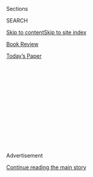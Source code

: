 <div id="app">

<div>

<div>

<div>

<div class="NYTAppHideMasthead css-1q2w90k e1suatyy0">

<div class="section css-ui9rw0 e1suatyy2">

<div class="css-eph4ug er09x8g0">

<div class="css-6n7j50">

</div>

<span class="css-1dv1kvn">Sections</span>

<div class="css-10488qs">

<span class="css-1dv1kvn">SEARCH</span>

</div>

[Skip to content](#site-content)[Skip to site index](#site-index)

</div>

<div id="masthead-section-label" class="css-1wr3we4 eaxe0e00">

[Book
Review](https://www.nytimes3xbfgragh.onion/section/books/review)

</div>

<div class="css-10698na e1huz5gh0">

</div>

</div>

<div id="masthead-bar-one" class="section hasLinks css-15hmgas e1csuq9d3">

<div class="css-uqyvli e1csuq9d0">

</div>

<div class="css-1uqjmks e1csuq9d1">

</div>

<div class="css-9e9ivx">

[](https://myaccount.nytimes3xbfgragh.onion/auth/login?response_type=cookie&client_id=vi)

</div>

<div class="css-1bvtpon e1csuq9d2">

[Today’s
Paper](https://www.nytimes3xbfgragh.onion/section/todayspaper)

</div>

</div>

</div>

</div>

<div data-aria-hidden="false">

<div id="site-content" data-role="main">

<div>

<div class="css-1aor85t" style="opacity:0.000000001;z-index:-1;visibility:hidden">

<div class="css-1hqnpie">

<div class="css-epjblv">

<span class="css-17xtcya">[Book
Review](/section/books/review)</span><span class="css-x15j1o">|</span><span class="css-fwqvlz">Why
the Working Class Votes Against Its Economic
Interests</span>

</div>

<div class="css-k008qs">

<div class="css-1iwv8en">

<span class="css-18z7m18"></span>

<div>

</div>

</div>

<span class="css-1n6z4y">https://nyti.ms/3jYHEhe</span>

<div class="css-1705lsu">

<div class="css-4xjgmj">

<div class="css-4skfbu" data-role="toolbar" data-aria-label="Social Media Share buttons, Save button, and Comments Panel with current comment count" data-testid="share-tools">

  - 
  - 
  - 
  - 
    
    <div class="css-6n7j50">
    
    </div>

  - 

</div>

</div>

</div>

</div>

</div>

</div>

<div id="NYT_TOP_BANNER_REGION" class="css-13pd83m">

</div>

<div id="top-wrapper" class="css-1sy8kpn">

<div id="top-slug" class="css-l9onyx">

Advertisement

</div>

[Continue reading the main
story](#after-top)

<div class="ad top-wrapper" style="text-align:center;height:100%;display:block;min-height:250px">

<div id="top" class="place-ad" data-position="top" data-size-key="top">

</div>

</div>

<div id="after-top">

</div>

</div>

<div id="sponsor-wrapper" class="css-1hyfx7x">

<div id="sponsor-slug" class="css-19vbshk">

Supported by

</div>

[Continue reading the main
story](#after-sponsor)

<div id="sponsor" class="ad sponsor-wrapper" style="text-align:center;height:100%;display:block">

</div>

<div id="after-sponsor">

</div>

</div>

nonfiction

<div class="css-1vkm6nb ehdk2mb0">

# Why the Working Class Votes Against Its Economic Interests

</div>

<div class="css-79elbk" data-testid="photoviewer-wrapper">

<div class="css-z3e15g" data-testid="photoviewer-wrapper-hidden">

</div>

<div class="css-1a48zt4 ehw59r15" data-testid="photoviewer-children">

![<span class="css-cnj6d5 e1z0qqy90" itemprop="copyrightHolder"><span class="css-1ly73wi e1tej78p0">Credit...</span><span><span>Aaron
Lowell
Denton</span></span></span>](https://static01.graylady3jvrrxbe.onion/images/2020/08/16/books/review/16Madrick-WEB/16Madrick-WEB-articleLarge.jpg?quality=75&auto=webp&disable=upscale)

</div>

</div>

<div class="css-xt80pu e12qa4dv0">

<div class="css-18e8msd">

<div class="css-vp77d3 epjyd6m0">

<div class="css-1baulvz">

By [<span class="css-1baulvz last-byline" itemprop="name">Jeff
Madrick</span>](https://www.nytimes3xbfgragh.onion/by/jeff-madrick)

</div>

</div>

  - July 31,
    2020

  - 
    
    <div class="css-4xjgmj">
    
    <div class="css-d8bdto" data-role="toolbar" data-aria-label="Social Media Share buttons, Save button, and Comments Panel with current comment count" data-testid="share-tools">
    
      - 
      - 
      - 
      - 
        
        <div class="css-6n7j50">
        
        </div>
    
      - 
    
    </div>
    
    </div>

</div>

</div>

<div class="section meteredContent css-1r7ky0e" name="articleBody" itemprop="articleBody">

<div class="css-1fanzo5 StoryBodyCompanionColumn">

<div class="css-53u6y8">

**THE SYSTEM**  
**Who Rigged It, How We Fix It**  
By Robert B. Reich  
**BREAK ’EM UP**  
**Recovering Our Freedom From Big Ag, Big Tech, and Big Money**  
By Zephyr Teachout

One of the mysteries in politics for decades now has been why white
working-class Americans began to vote Republican in large numbers in the
1960s and 1970s. After all, it was Democrats who supported labor unions,
higher minimum wages, expanded unemployment insurance, Medicare and
generous Social Security, helping to lift workers into the middle class.

Of course, an alternative economic view, led by [economists like Milton
Friedman](https://www.econlib.org/library/Enc/bios/Friedman.html), was
that this turn toward the Republican Party was rational and served
workers’ interests. He emphasized free markets, entrepreneurialism and
the maximization of profit. These, Friedman argued, would raise wages
for many and even most Americans.

But wages did not rise. And yet many in the working class kept voting
Republican, still seemingly angered by Lyndon Johnson’s Great Society,
which was dedicated to helping the poor and assuring equal rights for
people of color. In the 1980s, under Ronald Reagan, income inequality
began to rise sharply; wages for typical Americans stagnated and poverty
and homelessness increased. Capital investment remained relatively weak
despite deep tax cuts (as it does today under Donald Trump). At the same
time, antitrust regulation was severely wounded, and giant corporations
began to monopolize industry after industry.

</div>

</div>

<div class="css-1fanzo5 StoryBodyCompanionColumn">

<div class="css-53u6y8">

In 2004, [Thomas Frank’s book “What’s the Matter With
Kansas?”](https://www.nytimes3xbfgragh.onion/2004/06/13/books/heartland-security.html)
tried to explain why a once Democratic state had turned resolutely
Republican. His eloquent review of the rhetoric of the age was
instructive.

But the presidential election of 2016 sent the sharpest message yet.
Working-class voters in Michigan, Pennsylvania and Wisconsin opted for
Trump, and apparently against their economic interests. Trump had
succeeded in appealing to their anger and the Democrats were caught
flat-footed.

Two new books, “The System,” by the former labor secretary [Robert B.
Reich](https://robertreich.org), and “Break ’Em Up,” by the lawyer and
activist [Zephyr
Teachout](https://www.chicagotribune.com/opinion/ct-nyt-zephyr-teachout-joe-biden-corrupt-op-ed-20200125-ny7pqixehrc7jbjdgts7pzny2u-story.html),
a onetime candidate for New York State attorney general, are among the
latest examples of an evolving set of explanations that try to make
sense of the 2016 results.

A powerful money-fueled oligarchy has emerged in America that is an
enemy of democracy, Reich writes. The self-interested power of the
nation’s wealthy often goes unnoticed by voters, and is partly
misdirected by right-wing rhetoric about issues like immigration. But it
leads to lower wages, less product choice and abusive labor practices.
Trump has harnessed the frustration of the working class, Reich says,
but he was a “smokescreen” for the oligarchy. Reich has an almost
unmatched ability to make insightful observations about the nation’s
inequities, and in “The System,” he observes that the question is no
longer Democrat versus Republican or left versus right, but “democracy
versus oligarchy.”

To Teachout, what’s behind our rigged system is the close cousin of
oligarchy: corporate monopoly. Teachout lists her culprits, among them
familiar names: Amazon, Google, Facebook, Monsanto, AT\&T, Verizon,
Walmart, Pfizer, Comcast, Apple and CVS. These companies “represent a
new political phenomenon,” she says, “a 21st-century form of
centralized, authoritarian government.”

</div>

</div>

<div class="css-1fanzo5 StoryBodyCompanionColumn">

<div class="css-53u6y8">

Two dramatic related facts underscore the claims of both Reich and
Teachout. The much discussed rise of wealth among the top 0.1 percent,
which now has 20 percent of the nation’s wealth compared with only 10
percent 40 years ago, has been brought to light in recent years by the
innovative economists [Thomas Piketty and Emmanuel
Saez](https://www.nber.org/papers/w11955). The flip side is that wages
for the large majority of American workers have stagnated more or less
over this same period.

According to Reich, the “anti-establishment fury” that is the result of
such inequity supersedes racial prejudice as the cause of Trump’s
success. In 2001, more than three out of four workers were satisfied
that they could get ahead by working hard. In 2014, only slightly more
than one out of two thought so. Voters wanted badly to blame it all on
the swamp Trump promised to clean up.

For Reich, the big oligarchical companies have the lobbying and
campaign-financing muscle to mold the rules in their own favor. They can
win enormous tax cuts, suppress financial and environmental regulations,
acquire new patents and subsidies, fight for free trade — it is a long
list. For years, they successfully battled against higher minimum wages
and labor laws that restricted their union-busting efforts.

Teachout, a dogged scholar, lays out a comprehensive list of damage done
to American consumers by monopolized industries like Big Pharma, fossil
fuels, Silicon Valley, health insurance, banking and communications
giants from Verizon to Facebook and Google. She provides example after
example of how these companies limit consumer choice and suppress
regulation. Google and Facebook may make access to some news easier, but
they also undermine the profitability of the print news organizations,
putting many of them out of business. Big Pharma is protected from
competition by questionable patents and by ever lighter regulations. The
nation’s private health care system, dominated by a relative handful of
insurance companies, keeps costs much higher in the United States than
in the rest of the rich world. For Teachout, the solution follows as
night follows day. Break up the big companies and reintroduce
competition. (Surprisingly, this is straightforward mainstream economic
theory.)

But both Reich and especially Teachout should temper their anticorporate
zeal, at least to a degree. Big companies have often done good while
also doing bad. In the 1800s, the A.\&P. grocery chain provided a wide
range of products, though it put countless mom and pop stores out of
business. Ford built a cheap functional car in the 1920s, and Apple an
affordable personal computer in recent years. Some balance is required.

Still, they are mostly right. Here is Teachout’s general recommendation:
“Instead of protesting Pfizer on Tuesday for hiking drug prices, Comcast
on Wednesday for suppressing union voices and Amazon on Thursday for
getting billions in subsidies, we should unite behind a coherent agenda,
demanding that antitrust authorities break up Pfizer and Comcast, Amazon
and Facebook, Monsanto and Tyson.”

Both authors say that Ronald Reagan led the way to the swift undoing of
traditional antitrust regulation in the 1980s. But Reich is almost as
harsh on the Clinton and Obama administrations. Even when the Democrats
controlled both houses of Congress, he writes, they allowed antitrust
enforcement to “ossify,” let companies hammer away at trade unions and
went easy on Wall Street. They were also soft on the issue of campaign
contributions, failing to advocate for public financing of elections.

</div>

</div>

<div class="css-1fanzo5 StoryBodyCompanionColumn">

<div class="css-53u6y8">

Why? Reich argues that the Democrats chose to turn their backs on the
working class and pursue suburban swing voters. He knows, he tells us.
He was there. And he reports that the Democrats “drank from the same
campaign funding trough as the Republicans — big corporations, Wall
Street and the very wealthy.”

Reich makes an example of [Jamie
Dimon](https://institute.jpmorganchase.com/about/our-leadership/jamie-dimon),
the chairman of JPMorgan Chase. For Reich, he is representative of the
C.E.O. class that talks about corporate social responsibility but rarely
practices it. A lifetime Democrat, Dimon was a major supporter of the
Trump tax cut and does not support an increase in the minimum wage.

Teachout by and large shares Reich’s anger and may even exceed it. Yet
both find reasons for optimism in new laws and grass-roots movements.
America achieved marriage equality for gays and lesbians, elected a
Black man president and made the Affordable Care Act law. Reich insists
democracy will ultimately prevail over oligarchy. And Teachout sees
America embarking on a new antimonopoly moment.

These are valuable books, and the anger they will generate may prove
politically energizing. But Reich’s claim that democracy will somehow
prevail underestimates the dangers we face. As for Teachout, more
competition may help alleviate some problems, but it is in fact an
idealized version of free market thinking.

Meanwhile, the current president is moving in exactly the opposite
direction. He is promising cuts in social policies that may well
increase middle-income and working-class frustration. He wants to
rewrite the official definition of poverty to claim that there are fewer
poor. He undermines the rule of law on a regular basis. The Supreme
Court has been stacked with extreme conservatives. Voter suppression is
common.

Is it any wonder that many fear democracy in America may not prevail?

</div>

</div>

</div>

<div>

</div>

<div>

</div>

<div>

</div>

<div>

<div id="bottom-wrapper" class="css-1ede5it">

<div id="bottom-slug" class="css-l9onyx">

Advertisement

</div>

[Continue reading the main
story](#after-bottom)

<div id="bottom" class="ad bottom-wrapper" style="text-align:center;height:100%;display:block;min-height:90px">

</div>

<div id="after-bottom">

</div>

</div>

</div>

</div>

</div>

## Site Index

<div>

</div>

## Site Information Navigation

  - [© <span>2020</span> <span>The New York Times
    Company</span>](https://help.nytimes3xbfgragh.onion/hc/en-us/articles/115014792127-Copyright-notice)

<!-- end list -->

  - [NYTCo](https://www.nytco.com/)
  - [Contact
    Us](https://help.nytimes3xbfgragh.onion/hc/en-us/articles/115015385887-Contact-Us)
  - [Work with us](https://www.nytco.com/careers/)
  - [Advertise](https://nytmediakit.com/)
  - [T Brand Studio](http://www.tbrandstudio.com/)
  - [Your Ad
    Choices](https://www.nytimes3xbfgragh.onion/privacy/cookie-policy#how-do-i-manage-trackers)
  - [Privacy](https://www.nytimes3xbfgragh.onion/privacy)
  - [Terms of
    Service](https://help.nytimes3xbfgragh.onion/hc/en-us/articles/115014893428-Terms-of-service)
  - [Terms of
    Sale](https://help.nytimes3xbfgragh.onion/hc/en-us/articles/115014893968-Terms-of-sale)
  - [Site
    Map](https://spiderbites.nytimes3xbfgragh.onion)
  - [Help](https://help.nytimes3xbfgragh.onion/hc/en-us)
  - [Subscriptions](https://www.nytimes3xbfgragh.onion/subscription?campaignId=37WXW)

</div>

</div>

</div>

</div>
